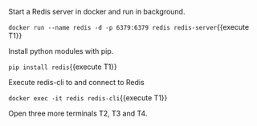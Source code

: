 
Start a Redis server in docker and run in background.

`docker run --name redis -d -p 6379:6379 redis redis-server`{{execute T1}}

Install python modules with pip.

`pip install redis`{{execute T1}}

Execute redis-cli to and connect to Redis

`docker exec -it redis redis-cli`{{execute T1}}


Open three more terminals T2, T3 and T4. 

